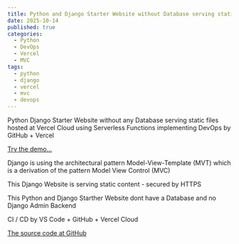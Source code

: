 ```yaml
---
title: Python and Django Starter Website without Database serving static files
date: 2025-10-14
published: true
categories:
  - Python
  - DevOps
  - Vercel
  - MVC
tags:
  - python
  - django
  - vercel
  - mvc
  - devops
---
```


Python Django Starter Website without any Database serving static files hosted at Vercel Cloud using Serverless Functions implementing DevOps by GitHub + Vercel

<a href="https://django-starter-one.vercel.app/" target="_blank" title="Django Website at Vercel">Try the demo...</a>

Django is using the architectural pattern Model-View-Template (MVT) which is a derivation of the pattern Model View Control (MVC) 

This Django Website is serving static content - secured by HTTPS

This Python and Django Starther Website dont have a Database and no Django Admin Backend 

CI / CD by VS Code + GitHub + Vercel Cloud

<a href="https://github.com/persteenolsen/django-starter-one" target="_blank">The source code at GitHub</a>


